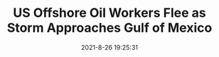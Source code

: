 ---
"title": "US Offshore Oil Workers Flee as Storm Approaches Gulf of Mexico"
"date": "2021-8-26 19:25:31"
"feed_name": "OEDIGITAL"
"feed_website": "https://www.oedigital.com/"
"feed_rss": "https://www.oedigital.com/technology/safety-security?format=feed"
"link": "https://www.oedigital.com/news/490177-us-offshore-oil-workers-flee-as-storm-approaches-gulf-of-mexico"
"file": "_posts/2021-8-26-19-25-31_OEDIGITAL_d4af63d88a8c681390382a9fe545a6020e97025d.md"
"accident": "0"
"drilling": "0"
---